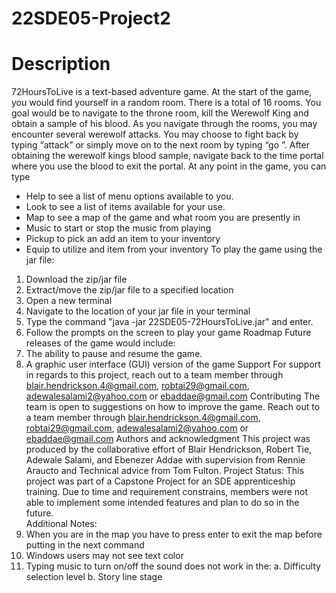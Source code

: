 # 22SDE05-Project2

# Description
72HoursToLive is a text-based adventure game. At the start of the game, you would
find yourself in a random room. There is a total of 16 rooms. You goal would be to
navigate to the throne room, kill the Werewolf King and obtain a sample of his
blood. As you navigate through the rooms, you may encounter several werewolf
attacks. You may choose to fight back by typing “attack” or simply move on to the
next room by typing “go <direction>”. 
After obtaining the werewolf kings blood sample, navigate back to the time portal
where you use the blood to exit the portal. 
At any point in the game, you can type
- Help to see a list of menu options available to you.
- Look to see a list of items available for your use.
- Map to see a map of the game and what room you are presently in
- Music to start or stop the music from playing
- Pickup <item> to pick an add an item to your inventory
- Equip <item> to utilize and item from your inventory
To play the game using the jar file:
1. Download the zip/jar file
2. Extract/move the zip/jar file to a specified location
3. Open a new terminal 
4. Navigate to the location of your jar file in your terminal
5. Type the command "java -jar 22SDE05-72HoursToLive.jar" and enter. 
6. Follow the prompts on the screen to play your game
Roadmap
Future releases of the game would include:
1. The ability to pause and resume the game.
2. A graphic user interface (GUI) version of the game
Support
For support in regards to this project,  reach out to a team member through
blair.hendrickson.4@gmail.com,  robtai29@gmail.com,  adewalesalami2@yahoo.com
or ebaddae@gmail.com
Contributing
The team is open to suggestions on how to improve the game. Reach out to a team
member   through  blair.hendrickson.4@gmail.com,  robtai29@gmail.com,
adewalesalami2@yahoo.com or ebaddae@gmail.com
Authors and acknowledgment
This project was produced by the collaborative effort of Blair Hendrickson, Robert
Tie, Adewale Salami, and Ebenezer Addae with supervision from Rennie Araucto and
Technical advice from Tom Fulton.
Project Status:
This project was part of a Capstone Project for an SDE apprenticeship training. Due
to time and requirement constrains, members were not able to implement some
intended features and plan to do so in the future.  
Additional Notes:
1. When you are in the map you have to press enter to exit the map before
putting in the next command
2. Windows users may not see text color 
3. Typing music to turn on/off the sound does not work in the:
a. Difficulty selection level
b. Story line stage
